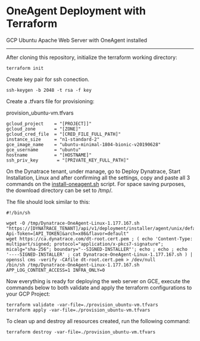 # OneAgent Deployment with Terraform

GCP Ubuntu Apache Web Server with OneAgent installed

---

After cloning this repository, initialize the terraform working directory:

```
terraform init
```

Create key pair for ssh conection.

```
ssh-keygen -b 2048 -t rsa -f key
```

Create a .tfvars file for provisioning:

provision_ubuntu-vm.tfvars

```
gcloud_project    = "[PROJECT]]"
gcloud_zone       = "[ZONE]"
gcloud_cred_file  = "[CRED_FILE_FULL_PATH]"
instance_size     = "n1-standard-2"
gce_image_name    = "ubuntu-minimal-1804-bionic-v20190628"
gce_username      = "ubuntu"
hostname          = "[HOSTNAME]"
ssh_priv_key       = "[PRIVATE_KEY_FULL_PATH]"
```

On the Dynatrace tenant, under manage, go to Deploy Dynatrace, Start Installation, Linux and after confirming all the settings, copy and paste all 3 commands on the [install-oneagent.sh] script. For space saving purposes, the download directory can be set to /tmp/.

The file should look similar to this:

```
#!/bin/sh

wget -O /tmp/Dynatrace-OneAgent-Linux-1.177.167.sh "https://[DYNATRACE_TENANT]/api/v1/deployment/installer/agent/unix/default/latest?Api-Token=[API_TOKEN]&arch=x86&flavor=default"
wget https://ca.dynatrace.com/dt-root.cert.pem ; ( echo 'Content-Type: multipart/signed; protocol="application/x-pkcs7-signature"; micalg="sha-256"; boundary="--SIGNED-INSTALLER"'; echo ; echo ; echo '----SIGNED-INSTALLER' ; cat Dynatrace-OneAgent-Linux-1.177.167.sh ) | openssl cms -verify -CAfile dt-root.cert.pem > /dev/null
/bin/sh /tmp/Dynatrace-OneAgent-Linux-1.177.167.sh APP_LOG_CONTENT_ACCESS=1 INFRA_ONLY=0
```

Now everything is ready for deploying the web server on GCE, execute the commands below to both validate and apply the terraform configurations to your GCP Project:

```
terraform validate -var-file=./provision_ubuntu-vm.tfvars
terraform apply -var-file=./provision_ubuntu-vm.tfvars
```

To clean up and destroy all resources created, run the following command:

```
terraform destroy -var-file=./provision_ubuntu-vm.tfvars
```

[install-oneagent.sh]:[install-oneagent.sh]
